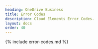```yaml
---
heading: OneDrive Business
title: Error Codes
description: Cloud Elements Error Codes.
layout: docs
order: 40
---
```


{% include error-codes.md %}
